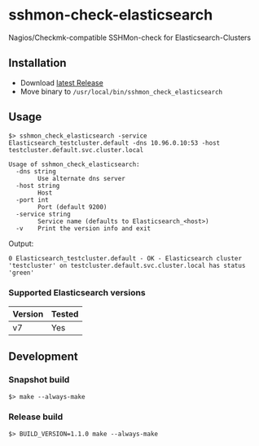 # sshmon-check-elasticsearch
Nagios/Checkmk-compatible SSHMon-check for Elasticsearch-Clusters

## Installation
* Download [latest Release](https://github.com/indece-official/sshmon-check-elasticsearch/releases/latest)
* Move binary to `/usr/local/bin/sshmon_check_elasticsearch`


## Usage
```
$> sshmon_check_elasticsearch -service Elasticsearch_testcluster.default -dns 10.96.0.10:53 -host testcluster.default.svc.cluster.local
```

```
Usage of sshmon_check_elasticsearch:
  -dns string
        Use alternate dns server
  -host string
        Host
  -port int
        Port (default 9200)
  -service string
        Service name (defaults to Elasticsearch_<host>)
  -v    Print the version info and exit
```

Output:
```
0 Elasticsearch_testcluster.default - OK - Elasticsearch cluster 'testcluster' on testcluster.default.svc.cluster.local has status 'green'
```

### Supported Elasticsearch versions
| Version | Tested |
| --- | --- |
| v7 | Yes |

## Development
### Snapshot build

```
$> make --always-make
```

### Release build

```
$> BUILD_VERSION=1.1.0 make --always-make
```